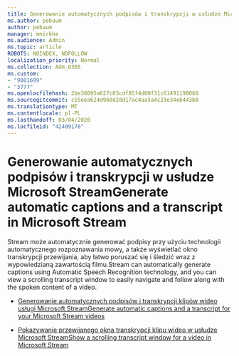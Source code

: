 ```yaml
---
title: Generowanie automatycznych podpisów i transkrypcji w usłudze Microsoft Stream
ms.author: pebaum
author: pebaum
manager: mnirkhe
ms.audience: Admin
ms.topic: article
ROBOTS: NOINDEX, NOFOLLOW
localization_priority: Normal
ms.collection: Adm_O365
ms.custom:
- "9001699"
- "3777"
ms.openlocfilehash: 2be38095a627c03cdf85f4d00f31c61491198068
ms.sourcegitcommit: c55eea624d960d2dd17ac4aa5a4c23e34e6443b8
ms.translationtype: MT
ms.contentlocale: pl-PL
ms.lasthandoff: 03/04/2020
ms.locfileid: "42409176"
---
```

# <a name="generate-automatic-captions-and-a-transcript-in-microsoft-stream"></a><span data-ttu-id="c817e-102">Generowanie automatycznych podpisów i transkrypcji w usłudze Microsoft Stream</span><span class="sxs-lookup"><span data-stu-id="c817e-102">Generate automatic captions and a transcript in Microsoft Stream</span></span>

<span data-ttu-id="c817e-103">Stream może automatycznie generować podpisy przy użyciu technologii automatycznego rozpoznawania mowy, a także wyświetlać okno transkrypcji przewijania, aby łatwo poruszać się i śledzić wraz z wypowiedzianą zawartością filmu.</span><span class="sxs-lookup"><span data-stu-id="c817e-103">Stream can automatically generate captions using Automatic Speech Recognition technology, and you can view a scrolling transcript window to easily navigate and follow along with the spoken content of a video.</span></span>

- [<span data-ttu-id="c817e-104">Generowanie automatycznych podpisów i transkrypcji klipów wideo usługi Microsoft Stream</span><span class="sxs-lookup"><span data-stu-id="c817e-104">Generate automatic captions and a transcript for your Microsoft Stream videos</span></span>](https://docs.microsoft.com/stream/portal-autogenerate-captions)

- [<span data-ttu-id="c817e-105">Pokazywanie przewijanego okna transkrypcji klipu wideo w usłudze Microsoft Stream</span><span class="sxs-lookup"><span data-stu-id="c817e-105">Show a scrolling transcript window for a video in Microsoft Stream</span></span>](https://docs.microsoft.com/stream/portal-configure-transcript-mode)
